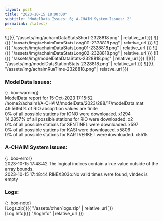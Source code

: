 ```yaml
---
layout: post
title: "2023-10-15 18:00:00"
subtitle: "ModelData Issues: 6; A-CHAIM System Issues: 2"
permalink: /latest/
---
```


![]({{ "/assets/img/achaimDataStatsShort-2328818.png" | relative_url }})
![]({{ "/assets/img/achaimDataStatsLong00-2328818.png" | relative_url }})
![]({{ "/assets/img/achaimDataStatsLong01-2328818.png" | relative_url }})
![]({{ "/assets/img/achaimDataStatsLong02-2328818.png" | relative_url }})
![]({{ "/assets/img/modelDataDataStats-2328818.png" | relative_url }})
![]({{ "/assets/img/modelDataStationStats-2328818.png" | relative_url }})
![]({{ "/assets/img/achaimRunTime-2328818.png" | relative_url }})


### ModelData Issues:  
  
{: .box-warning}  
 ModelData report for 15-Oct-2023 17:15:52   
 /home2/achaim1/A-CHAIM/modelData/2023/288/17/modelData.mat   
 49.5694% of RIO absoprtion values are finite   
 0% of all possible stations for IONO were downloaded. x1294   
 14.2857% of all possible stations for RIO were downloaded. x2   
 0% of all possible stations for SENTINEL were downloaded. x597   
 0% of all possible stations for KASI were downloaded. x5806   
 0% of all possible stations for KARTVERKET were downloaded. x5515   
  
### A-CHAIM System Issues:  
  
{: .box-error}  
2023-10-15 17:48:42 The logical indices contain a true value outside of the array bounds.  
2023-10-15 17:48:44 RINEX303o:No valid times were found, vIndex is empty  

### Logs:  
  
{: .box-note}  
[Logs.zip]({{ "/assets/other/logs.zip" | relative_url }})  
[Log Info]({{ "/logInfo" | relative_url }})  
